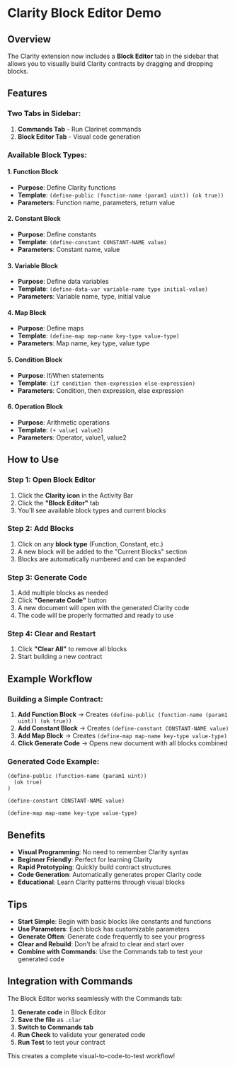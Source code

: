 # Clarity Block Editor Demo

## Overview

The Clarity extension now includes a **Block Editor** tab in the sidebar that allows you to visually build Clarity contracts by dragging and dropping blocks.

## Features

### Two Tabs in Sidebar:
1. **Commands Tab** - Run Clarinet commands
2. **Block Editor Tab** - Visual code generation

### Available Block Types:

#### 1. **Function Block**
- **Purpose**: Define Clarity functions
- **Template**: `(define-public (function-name (param1 uint)) (ok true))`
- **Parameters**: Function name, parameters, return value

#### 2. **Constant Block**
- **Purpose**: Define constants
- **Template**: `(define-constant CONSTANT-NAME value)`
- **Parameters**: Constant name, value

#### 3. **Variable Block**
- **Purpose**: Define data variables
- **Template**: `(define-data-var variable-name type initial-value)`
- **Parameters**: Variable name, type, initial value

#### 4. **Map Block**
- **Purpose**: Define maps
- **Template**: `(define-map map-name key-type value-type)`
- **Parameters**: Map name, key type, value type

#### 5. **Condition Block**
- **Purpose**: If/When statements
- **Template**: `(if condition then-expression else-expression)`
- **Parameters**: Condition, then expression, else expression

#### 6. **Operation Block**
- **Purpose**: Arithmetic operations
- **Template**: `(+ value1 value2)`
- **Parameters**: Operator, value1, value2

## How to Use

### Step 1: Open Block Editor
1. Click the **Clarity icon** in the Activity Bar
2. Click the **"Block Editor"** tab
3. You'll see available block types and current blocks

### Step 2: Add Blocks
1. Click on any **block type** (Function, Constant, etc.)
2. A new block will be added to the "Current Blocks" section
3. Blocks are automatically numbered and can be expanded

### Step 3: Generate Code
1. Add multiple blocks as needed
2. Click **"Generate Code"** button
3. A new document will open with the generated Clarity code
4. The code will be properly formatted and ready to use

### Step 4: Clear and Restart
1. Click **"Clear All"** to remove all blocks
2. Start building a new contract

## Example Workflow

### Building a Simple Contract:

1. **Add Function Block** → Creates `(define-public (function-name (param1 uint)) (ok true))`
2. **Add Constant Block** → Creates `(define-constant CONSTANT-NAME value)`
3. **Add Map Block** → Creates `(define-map map-name key-type value-type)`
4. **Click Generate Code** → Opens new document with all blocks combined

### Generated Code Example:
```clarity
(define-public (function-name (param1 uint))
  (ok true)
)

(define-constant CONSTANT-NAME value)

(define-map map-name key-type value-type)
```

## Benefits

- **Visual Programming**: No need to remember Clarity syntax
- **Beginner Friendly**: Perfect for learning Clarity
- **Rapid Prototyping**: Quickly build contract structures
- **Code Generation**: Automatically generates proper Clarity code
- **Educational**: Learn Clarity patterns through visual blocks

## Tips

- **Start Simple**: Begin with basic blocks like constants and functions
- **Use Parameters**: Each block has customizable parameters
- **Generate Often**: Generate code frequently to see your progress
- **Clear and Rebuild**: Don't be afraid to clear and start over
- **Combine with Commands**: Use the Commands tab to test your generated code

## Integration with Commands

The Block Editor works seamlessly with the Commands tab:
1. **Generate code** in Block Editor
2. **Save the file** as `.clar`
3. **Switch to Commands tab**
4. **Run Check** to validate your generated code
5. **Run Test** to test your contract

This creates a complete visual-to-code-to-test workflow!

